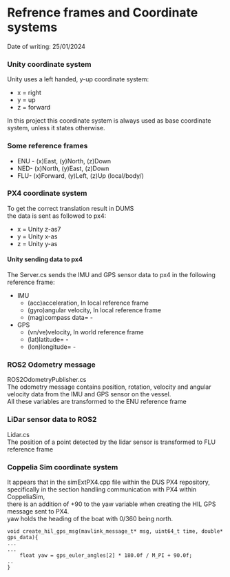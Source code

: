 # Refrence frames and Coordinate systems

Date of writing: 25/01/2024

### Unity coordinate system
Unity uses a left handed, y-up coordinate system:
- x = right
- y = up
- z = forward

In this project this coordinate system is always used as base coordinate system, unless it states otherwise. 
### Some reference frames
- ENU - (x)East, (y)North, (z)Down
- NED- (x)North, (y)East, (z)Down
- FLU- (x)Forward, (y)Left, (z)Up (local/body/)


### PX4 coordinate system
To get the correct translation result in DUMS  
the data is sent as followed to px4:
- x = Unity z-as7
- y = Unity x-as
- z = Unity y-as

#### Unity sending data to px4
The Server.cs sends the IMU and GPS sensor data to px4 in the following reference frame:
- IMU
    - (acc)acceleration, In local reference frame
    - (gyro)angular velocity, In local reference frame
    - (mag)compass data= -
- GPS
    - (vn/ve)velocity, In world reference frame
    - (lat)latitude= -  
    - (lon)longitude= -

### ROS2 Odometry message
ROS2OdometryPublisher.cs  
The odometry message contains position, rotation, velocity and angular velocity data from 
the IMU and GPS sensor on the vessel.  
All these variables are transformed to the ENU reference frame

### LiDar sensor data to ROS2
Lidar.cs  
The position of a point detected by the lidar sensor is transformed to FLU reference frame

### Coppelia Sim coordinate system
It appears that in the simExtPX4.cpp file within the DUS PX4 repository,<br> 
specifically in the section handling communication with PX4 within CoppeliaSim,<br> 
there is an addition of +90 to the yaw variable when creating the HIL GPS message sent to 
PX4.<br>
yaw holds the heading of the boat with 0/360 being north.
```
void create_hil_gps_msg(mavlink_message_t* msg, uint64_t time, double* gps_data){
...
...
    float yaw = gps_euler_angles[2] * 180.0f / M_PI + 90.0f;
..
}
```
